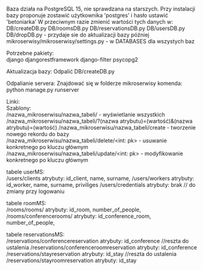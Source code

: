 Baza działa na PostgreSQL 15, nie sprawdzana na starszych.
Przy instalacji bazy proponuje zostawić użytkownika 'postgres' i hasło ustawić 'betoniarka'
W przeciwnym razie zmienić wartości tych danych w:
DB/createDB.py
DB/roomsDB.py
DB/reservationsDB.py
DB/usersDB.py
DB/dropDB.py - przydaje sie do aktualizacji bazy później
mikroserwisy/mikroserwisy/settings.py - w DATABASES dla wszystych baz

Potrzebne pakiety:  
django 
djangorestframework 
django-filter
psycopg2  

Aktualizacja bazy:
Odpalić DB/createDB.py

Odpalianie servera:
Znajdować się w folderze mikroserwisy komenda:
python manage.py runserver

Linki:  
Szablony:  
/nazwa_mikroserwisu/nazwa_tabeli/ - wyświetlanie wszystkich  
/nazwa_mikroserwisu/nazwa_tabeli/?(nazwa atrybutu)=(wartość)&(nazwa atrybutu)=(wartość)
/nazwa_mikroserwisu/nazwa_tabeli/create - tworzenie nowego rekordu do bazy  
/nazwa_mikroserwisu/nazwa_tabeli/delete/<int: pk> - usuwanie konkretnego po kluczu głównym  
/nazwa_mikroserwisu/nazwa_tabeli/update/<int: pk> - modyfikowanie konkretnego po kluczu głównym  


tabele userMS:  
/users/clients  atrybuty: id_client, name, surname,
/users/workers  atrybuty: id_worker, name, surname, priviliges
/users/credentials  atrybuty: brak // do zmiany przy logowaniu

tabele roomMS:  
/rooms/rooms/  atrybuty: id_room, number_of_people,
/rooms/conferencerooms/  atrybuty: id_conference_room, number_of_people,

tabele reservationsMS:  
/reservations/conferencereservation  atrybuty: id_conference //reszta do ustalenia
/reservations/conferenceroomreservation  atrybuty: id_conference
/reservations/stayreservation  atrybuty: id_stay //reszta do ustalenia
/reservations/stayroomreservation  atrybuty: id_stay
